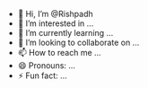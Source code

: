 - 👋 Hi, I’m @Rishpadh
- 👀 I’m interested in ...
- 🌱 I’m currently learning ...
- 💞️ I’m looking to collaborate on ...
- 📫 How to reach me ...
- 😄 Pronouns: ...
- ⚡ Fun fact: ...

<!---
Rishpadh/Rishpadh is a ✨ special ✨ repository because its `README.md` (this file) appears on your GitHub profile.
You can click 
